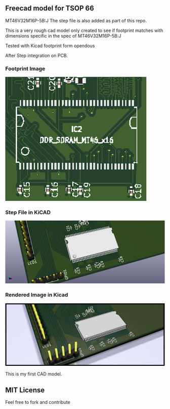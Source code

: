 ## Freecad model for TSOP 66 
MT46V32M16P-5B:J
The step file is also added as part of this repo.

This is a very rough cad model only created to see if footprint matches with dimensions specific in the spec of MT46V32M16P-5B:J

Tested with Kicad footprint form opendous

After Step integration on PCB.

### Footprint Image
![Footprint Image](FootprintWithoutModel.png)

### Step File in KiCAD
![Step File in KiCAD](StepFileImageOnPCB.png)

### Rendered Image in Kicad
![Rendered Image in Kicad](RenderedImage.png)

This is my first CAD model. 

## MIT License
Feel free to fork and contribute
